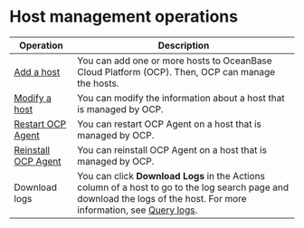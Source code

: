 Host management operations 
===============================================




|                             Operation                              |                                                                                                     Description                                                                                                      |
|--------------------------------------------------------------------|----------------------------------------------------------------------------------------------------------------------------------------------------------------------------------------------------------------------|
| [Add a host](../6.management-host/2.add-host.md)          | You can add one or more hosts to OceanBase Cloud Platform (OCP). Then, OCP can manage the hosts.                                                                                                                     |
| [Modify a host](../6.management-host/3.modify-host.md)       | You can modify the information about a host that is managed by OCP.                                                                                                                                                  |
| [Restart OCP Agent](../6.management-host/4.restart-the-ocp-agent.md)   | You can restart OCP Agent on a host that is managed by OCP.                                                                                                                                                          |
| [Reinstall OCP Agent](../6.management-host/6.reinstall-ocp-agent.md) | You can reinstall OCP Agent on a host that is managed by OCP.                                                                                                                                                        |
| Download logs                                                      | You can click **Download Logs** in the Actions column of a host to go to the log search page and download the logs of the host. For more information, see [Query logs](t2157573.md#topic-2157573). |



